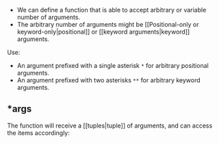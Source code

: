 - We can define a function that is able to accept arbitrary or variable number of arguments.
- The arbitrary number of arguments might be [[Positional-only or keyword-only|positional]] or [[keyword arguments|keyword]] arguments.

Use: 
- An argument prefixed with a single asterisk `*` for arbitrary positional arguments.
- An argument prefixed with two asterisks `**` for arbitrary keyword arguments.

## \*args

The function will receive a [[tuples|tuple]] of arguments, and can access the items accordingly:







